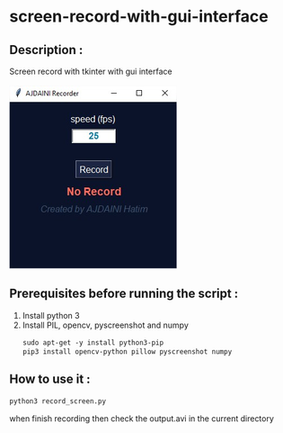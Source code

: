 # screen-record-with-gui-interface


## Description : 
Screen record with tkinter with gui interface
<br /><br /><img src="how_gui_look_like.jpg">

## Prerequisites before running the script :

 1. Install python 3 
 2. Install PIL, opencv, pyscreenshot and numpy
	 ```
	 sudo apt-get -y install python3-pip
 	 pip3 install opencv-python pillow pyscreenshot numpy
	```

## How to use it :

```py
python3 record_screen.py
```
when finish recording then check the output.avi in the current directory

